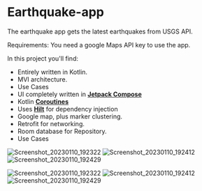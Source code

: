 # Earthquake-app

The earthquake app gets the latest earthquakes from USGS API.

Requirements: You need a google Maps API key to use the app.


In this project you'll find:

* Entirely written in Kotlin.
* MVI architecture. 
* Use Cases
* UI completely written in **[Jetpack Compose](https://developer.android.com/jetpack/compose)**
* Kotlin **[Coroutines](https://kotlinlang.org/docs/reference/coroutines-overview.html)**
* Uses **[Hilt](https://dagger.dev/hilt/)** for dependency injection
* Google map, plus marker clustering.
* Retrofit for networking.
* Room database for Repository.
* Use Cases


![Screenshot_20230110_192322](https://user-images.githubusercontent.com/18060023/211604809-7166123e-0e2a-44b7-bb9a-1613b372252c.png)
![Screenshot_20230110_192412](https://user-images.githubusercontent.com/18060023/211604824-73bae2d7-dd33-48fc-83c3-72f5129dd839.png)
![Screenshot_20230110_192429](https://user-images.githubusercontent.com/18060023/211604834-03cd9fc1-8131-4c35-b97a-00674b9e63cb.png)

![Screenshot_20230110_192322](https://user-images.githubusercontent.com/18060023/211604809-7166123e-0e2a-44b7-bb9a-1613b372252c.png)
![Screenshot_20230110_192412](https://user-images.githubusercontent.com/18060023/211604824-73bae2d7-dd33-48fc-83c3-72f5129dd839.png)
![Screenshot_20230110_192429](https://user-images.githubusercontent.com/18060023/211604834-03cd9fc1-8131-4c35-b97a-00674b9e63cb.png)

